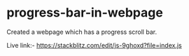 # progress-bar-in-webpage

Created a webpage which has a progress scroll bar.

Live link:- https://stackblitz.com/edit/js-9ghoxd?file=index.js
